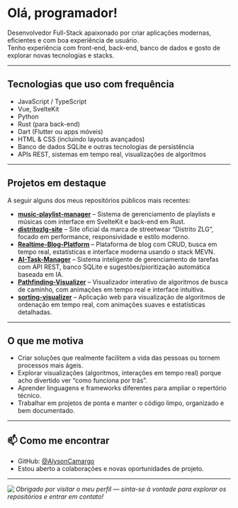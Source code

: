 # Olá, programador! 

Desenvolvedor Full-Stack apaixonado por criar aplicações modernas, eficientes e com boa experiência de usuário.  
Tenho experiência com front-end, back-end, banco de dados e gosto de explorar novas tecnologias e stacks.

---

## Tecnologias que uso com frequência  
- JavaScript / TypeScript  
- Vue, SvelteKit  
- Python  
- Rust (para back-end)  
- Dart (Flutter ou apps móveis)  
- HTML & CSS (incluindo layouts avançados)  
- Banco de dados SQLite e outras tecnologias de persistência  
- APIs REST, sistemas em tempo real, visualizações de algoritmos  

---

## Projetos em destaque  
A seguir alguns dos meus repositórios públicos mais recentes:

- **[music-playlist-manager](https://github.com/AlysonCamargo/music-playlist-manager)** – Sistema de gerenciamento de playlists e músicas com interface em SvelteKit e back-end em Rust.  
- **[distritozlg-site](https://github.com/AlysonCamargo/distritozlg-site)** – Site oficial da marca de streetwear “Distrito ZLG”, focado em performance, responsividade e estilo moderno.  
- **[Realtime-Blog-Platform](https://github.com/AlysonCamargo/Realtime-Blog-Platform)** – Plataforma de blog com CRUD, busca em tempo real, estatísticas e interface moderna usando o stack MEVN.  
- **[AI-Task-Manager](https://github.com/AlysonCamargo/AI-Task-Manager)** – Sistema inteligente de gerenciamento de tarefas com API REST, banco SQLite e sugestões/pioritização automática baseada em IA.  
- **[Pathfinding-Visualizer](https://github.com/AlysonCamargo/Pathfinding-Visualizer)** – Visualizador interativo de algoritmos de busca de caminho, com animações em tempo real e interface intuitiva.  
- **[sorting-visualizer](https://github.com/AlysonCamargo/sorting-visualizer)** – Aplicação web para visualização de algoritmos de ordenação em tempo real, com animações suaves e estatísticas detalhadas.



---

## O que me motiva  
- Criar soluções que realmente facilitem a vida das pessoas ou tornem processos mais ágeis.  
- Explorar visualizações (algoritmos, interações em tempo real) porque acho divertido ver “como funciona por trás”.  
- Aprender linguagens e frameworks diferentes para ampliar o repertório técnico.  
- Trabalhar em projetos de ponta e manter o código limpo, organizado e bem documentado.

---

## 📫 Como me encontrar  
- GitHub: [@AlysonCamargo](https://github.com/AlysonCamargo)  
- Estou aberto a colaborações e novas oportunidades de projeto.

---
  <a href="https://github.com/AlysonCamargo">
  <img align="left" src="https://github-readme-stats.vercel.app/api/top-langs/?username=AlysonCamargo&theme=dark&hide_langs_below=1" />
</a>



*Obrigado por visitar o meu perfil — sinta-se à vontade para explorar os repositórios e entrar em contato!*  
